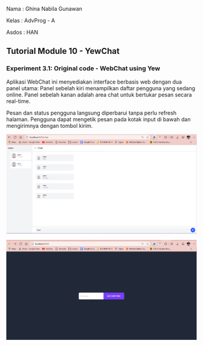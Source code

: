 Nama : Ghina Nabila Gunawan

Kelas : AdvProg - A

Asdos : HAN

## Tutorial Module 10 - YewChat

### Experiment 3.1: Original code - WebChat using Yew

Aplikasi WebChat ini menyediakan interface berbasis web dengan dua panel utama:
Panel sebelah kiri menampilkan daftar pengguna yang sedang online.
Panel sebelah kanan adalah area chat untuk bertukar pesan secara real-time.

Pesan dan status pengguna langsung diperbarui tanpa perlu refresh halaman.
Pengguna dapat mengetik pesan pada kotak input di bawah dan mengirimnya dengan tombol kirim.

![Screenshot WebChat](img/img.png)

![Screenshot WebChat - Login](img/img_1.png)


